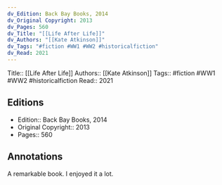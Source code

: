 ```yaml
---
dv_Edition: Back Bay Books, 2014
dv_Original Copyright: 2013
dv_Pages: 560
dv_Title: "[[Life After Life]]"
dv_Authors: "[[Kate Atkinson]]"
dv_Tags: "#fiction #WW1 #WW2 #historicalfiction"
dv_Read: 2021
---
```

Title:: [[Life After Life]]
Authors:: [[Kate Atkinson]]
Tags:: #fiction #WW1 #WW2 #historicalfiction 
Read:: 2021

## Editions
- Edition:: Back Bay Books, 2014
- Original Copyright:: 2013
- Pages:: 560

## Annotations

A remarkable book. I enjoyed it a lot.